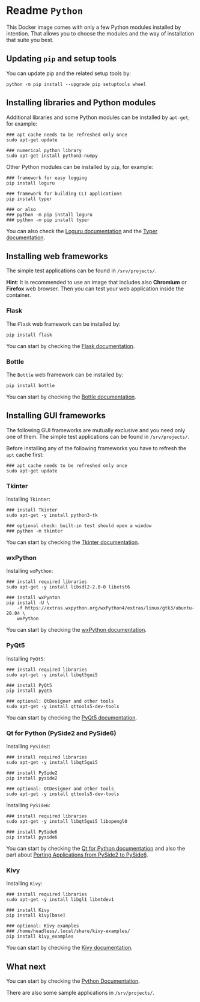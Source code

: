 # Readme `Python`

This Docker image comes with only a few Python modules installed by intention. That allows you to choose the modules and the way of installation that suite you best.

## Updating `pip` and setup tools

You can update pip and the related setup tools by:

```shell
python -m pip install --upgrade pip setuptools wheel
```

## Installing libraries and Python modules

Additional libraries and some Python modules can be installed by `apt-get`, for example:

```shell
### apt cache needs to be refreshed only once
sudo apt-get update

### numerical python library
sudo apt-get install python3-numpy
```

Other Python modules can be installed by `pip`, for example:

```shell
### framework for easy logging
pip install loguru

### framework for building CLI applications
pip install typer

### or also
### python -m pip install loguru
### python -m pip install typer
```

You can also check the [Loguru documentation](https://github.com/Delgan/loguru) and the [Typer documentation](https://typer.tiangolo.com).

## Installing web frameworks

The simple test applications can be found in `/srv/projects/`.

**Hint**: It is recommended to use an image that includes also **Chromium** or **Firefox** web browser. Then you can test your web application  inside the container.

### Flask

The `Flask` web framework can be installed by:

```shell
pip install flask
```

You can start by checking the [Flask documentation](https://palletsprojects.com/p/flask/).

### Bottle

The `Bottle` web framework can be installed by:

```shell
pip install bottle
```

You can start by checking the [Bottle documentation](https://bottlepy.org/).

## Installing GUI frameworks

The following GUI frameworks are mutually exclusive and you need only one of them. The simple test applications can be found in `/srv/projects/`.

Before installing any of the following frameworks you have to refresh the `apt` cache first:

```shell
### apt cache needs to be refreshed only once
sudo apt-get update
```

### Tkinter

Installing `Tkinter`:

```shell
### install Tkinter
sudo apt-get -y install python3-tk

### optional check: built-in test should open a window
### python -m tkinter
```

You can start by checking the [Tkinter documentation](https://docs.python.org/3/library/tkinter.html).

### wxPython

Installing `wxPython`:

```shell
### install required libraries
sudo apt-get -y install libsdl2-2.0-0 libxtst6

### install wxPynton
pip install -U \
    -f https://extras.wxpython.org/wxPython4/extras/linux/gtk3/ubuntu-20.04 \
    wxPython
```

You can start by checking the [wxPython documentation](https://wxpython.org/).

### PyQt5

Installing `PyQt5`:

```shell
### install required libraries
sudo apt-get -y install libqt5gui5

### install PyQt5
pip install pyqt5

### optional: QtDesigner and other tools
sudo apt-get -y install qttools5-dev-tools
```

You can start by checking the [PyQt5 documentation](https://riverbankcomputing.com/static/Docs/PyQt5).

### Qt for Python (PySide2 and PySide6)

Installing `PySide2`:

```shell
### install required libraries
sudo apt-get -y install libqt5gui5

### install PySide2
pip install pyside2

### optional: QtDesigner and other tools
sudo apt-get -y install qttools5-dev-tools
```

Installing `PySide6`:

```shell
### install required libraries
sudo apt-get -y install libqt5gui5 libopengl0

### install PySide6
pip install pyside6
```

You can start by checking the [Qt for Python documentation](https://doc.qt.io/qtforpython) and also the part about [Porting Applications from PySide2 to PySide6](https://doc.qt.io/qtforpython/porting_from2.html).

### Kivy

Installing `Kivy`:

```shell
### install required libraries
sudo apt-get -y install libgl1 libmtdev1

### install Kivy
pip install kivy[base]

### optional: Kivy examples
### /home/headless/.local/share/kivy-examples/
pip install kivy_examples
```

You can start by checking the [Kivy documentation](https://kivy.org/doc/stable).

## What next

You can start by checking the [Python Documentation](https://www.python.org/doc/).

There are also some sample applications in `/srv/projects/`.

